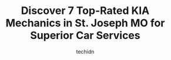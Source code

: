 ---
layout: ampstory
image: https://images.unsplash.com/photo-1637160969718-6618307797f4?ixlib=rb-4.0.3&ixid=MnwxMjA3fDB8MHxwaG90by1wYWdlfHx8fGVufDB8fHx8&auto=format&fit=crop&w=640&h=853&q=80
author: techidn
featured: false
description: Entrust your vehicle to the 7 best KIA Mechanic in St. Joseph MO, USA and experience the difference they can make. With their extensive knowledge, state-of-the-art facilities, and commitment
title: Discover 7 Top-Rated KIA Mechanics in St. Joseph MO for Superior Car Services
cover:
   title: Discover 7 Top-Rated KIA Mechanics in St. Joseph MO for Superior Car Services
   subtitle: Rickpate
   background: https://images.unsplash.com/photo-1637160969718-6618307797f4?ixlib=rb-4.0.3&ixid=MnwxMjA3fDB8MHxwaG90by1wYWdlfHx8fGVufDB8fHx8&auto=format&fit=crop&w=640&h=853&q=80

pages: 
 - layout: thirds
   top: <h1>#1 PARKERS AUTO REPAIR LLC</h1>
   bottom: "<p>Typically Im not one to harbor or complain, but I have used Parkers in the past, the work was good and I didnt have any complaints over than I personally feel th</p>"
   background: https://www.knot35.com/toplist/wp-content/uploads/2023/06/best-kia-mechanic-1-in-st-joseph-mo-1685840948.jpeg
   backgroundblur: true
 - layout: thirds
   top: <h1>#2 Starke & Sons Auto Repair</h1>
   bottom: "<p>922 S 22nd St, St Joseph, MO 64507, United States</p>"
   background: https://www.knot35.com/toplist/wp-content/uploads/2023/06/best-kia-mechanic-2-in-st-joseph-mo-1685840949.jpeg
   cta:
      link: https://www.knot35.com/toplist/discover-7-top-rated-kia-mechanics-in-st-joseph-mo-for-superior-car-services/
      text: Discover 7 Top-Rated KIA Mechanics in St. Joseph MO for Superior Car Services
 - layout: thirds
   top: <h1>#3 Kruses Auto Center</h1>
   bottom: "<p>901 N Fourth St, St Joseph, MO 64501, United States</p>"
   background: https://www.knot35.com/toplist/wp-content/uploads/2023/06/best-kia-mechanic-3-in-st-joseph-mo-1685840949.jpeg
   cta:
      link: https://www.knot35.com/toplist/discover-7-top-rated-kia-mechanics-in-st-joseph-mo-for-superior-car-services/
      text: Discover 7 Top-Rated KIA Mechanics in St. Joseph MO for Superior Car Services
 - layout: thirds
   top: <h1>#4 Cornett Automotive Inc.</h1>
   bottom: "<p>1225 N Fourth St, St Joseph, MO 64501, United States</p>"
   background: https://images.unsplash.com/photo-1496096265110-f83ad7f96608?ixlib=rb-4.0.3&ixid=MnwxMjA3fDB8MHxwaG90by1wYWdlfHx8fGVufDB8fHx8&auto=format&fit=crop&w=640&h=853&q=80
   cta:
      link: https://www.knot35.com/toplist/discover-7-top-rated-kia-mechanics-in-st-joseph-mo-for-superior-car-services/
      text: Discover 7 Top-Rated KIA Mechanics in St. Joseph MO for Superior Car Services
 - layout: thirds
   top: <h1>#5 A and Z auto repair st joseph mo</h1>
   bottom: "<p>1005 Garfield Ave, St Joseph, MO 64503, United States</p>"
   background: https://images.unsplash.com/photo-1549241520-425e3dfc01cb?ixlib=rb-4.0.3&ixid=MnwxMjA3fDB8MHxwaG90by1wYWdlfHx8fGVufDB8fHx8&auto=format&fit=crop&w=640&h=853&q=80
   cta:
      link: https://www.knot35.com/toplist/discover-7-top-rated-kia-mechanics-in-st-joseph-mo-for-superior-car-services/
      text: Discover 7 Top-Rated KIA Mechanics in St. Joseph MO for Superior Car Services
 - layout: thirds
   top: <h1>#6 Anderson Kia Service</h1>
   bottom: "<p>806 S Belt Hwy, St Joseph, MO 64507, United States</p>"
   background: https://images.unsplash.com/photo-1510906594845-bc082582c8cc?ixlib=rb-4.0.3&ixid=MnwxMjA3fDB8MHxwaG90by1wYWdlfHx8fGVufDB8fHx8&auto=format&fit=crop&w=640&h=853&q=80
   cta:
      link: https://www.knot35.com/toplist/discover-7-top-rated-kia-mechanics-in-st-joseph-mo-for-superior-car-services/
      text: Discover 7 Top-Rated KIA Mechanics in St. Joseph MO for Superior Car Services
 - layout: thirds
   top: <h1>#7 Reed Hyundai Service Center St. Joseph</h1>
   bottom: "<p>4525 Commons Dr, St Joseph, MO 64503, United States</p>"
   background: https://images.unsplash.com/photo-1591393223703-56fe1347ac62?ixlib=rb-4.0.3&ixid=MnwxMjA3fDB8MHxwaG90by1wYWdlfHx8fGVufDB8fHx8&auto=format&fit=crop&w=640&h=853&q=80
   cta:
      link: https://www.knot35.com/toplist/discover-7-top-rated-kia-mechanics-in-st-joseph-mo-for-superior-car-services/
      text: Discover 7 Top-Rated KIA Mechanics in St. Joseph MO for Superior Car Services
 - layout: thirds
   middle: Continue reading...
   background: https://images.unsplash.com/photo-1608501821300-4f99e58bba77?ixlib=rb-4.0.3&ixid=MnwxMjA3fDB8MHxwaG90by1wYWdlfHx8fGVufDB8fHx8&auto=format&fit=crop&w=640&h=853&q=80
   cta:
      link: https://www.knot35.com/toplist/discover-7-top-rated-kia-mechanics-in-st-joseph-mo-for-superior-car-services/
      text: Discover 7 Top-Rated KIA Mechanics in St. Joseph MO for Superior Car Services
      
---
